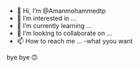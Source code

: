 - 👋 Hi, I’m @Amanmohammedtp
- 👀 I’m interested in ...
- 🌱 I’m currently learning ...
- 💞️ I’m looking to collaborate on ...
- 📫 How to reach me ...
-what yyou want
<!---
Amanmohammedtp/Amanmohammedtp is a ✨ special ✨ repository because its `README.md` (this file) appears on your GitHub profile.
You can click the Preview link to take a look at your changes.
--->
bye bye 🙃
